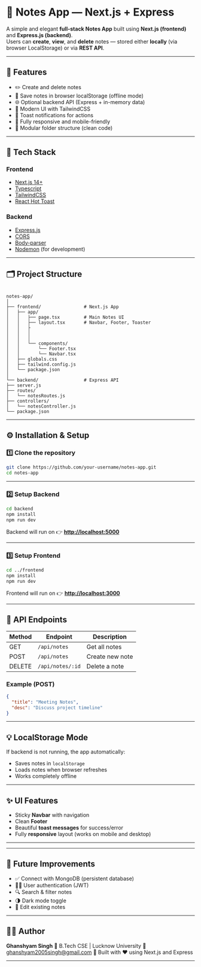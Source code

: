 # 📝 Notes App — Next.js + Express

A simple and elegant **full-stack Notes App** built using **Next.js (frontend)** and **Express.js (backend)**.  
Users can **create**, **view**, and **delete** notes — stored either **locally** (via browser LocalStorage) or via **REST API**.

---

## 🚀 Features

- ✏️ Create and delete notes
- 💾 Save notes in browser localStorage (offline mode)
- 🌐 Optional backend API (Express + in-memory data)
- 🧭 Modern UI with TailwindCSS
- 🔔 Toast notifications for actions
- 📱 Fully responsive and mobile-friendly
- 🧱 Modular folder structure (clean code)

---

## 🧩 Tech Stack

### Frontend
- [Next.js 14+](https://nextjs.org/)
- [Typescript](https://www.typescriptlang.org/)
- [TailwindCSS](https://tailwindcss.com/)
- [React Hot Toast](https://react-hot-toast.com/)

### Backend
- [Express.js](https://expressjs.com/)
- [CORS](https://www.npmjs.com/package/cors)
- [Body-parser](https://www.npmjs.com/package/body-parser)
- [Nodemon](https://www.npmjs.com/package/nodemon) (for development)

---

## 🗂️ Project Structure

```

notes-app/
│
├── frontend/                # Next.js App
│   ├── app/
│   │   ├── page.tsx         # Main Notes UI
│   │   ├── layout.tsx       # Navbar, Footer, Toaster
│   │   ├
│   │   │   
│   │   │   
│   │   └── components/
│   │       └── Footer.tsx
│   │       └── Navbar.tsx
│   ├── globals.css
│   ├── tailwind.config.js
│   └── package.json
│
└── backend/                 # Express API
├── server.js
├── routes/
│   └── notesRoutes.js
├── controllers/
│   └── notesController.js
└── package.json

````

---

## ⚙️ Installation & Setup

### 1️⃣ Clone the repository
```bash
git clone https://github.com/your-username/notes-app.git
cd notes-app
````

---

### 2️⃣ Setup Backend

```bash
cd backend
npm install
npm run dev
```

Backend will run on 👉 **[http://localhost:5000](http://localhost:5000)**

---

### 3️⃣ Setup Frontend

```bash
cd ../frontend
npm install
npm run dev
```

Frontend will run on 👉 **[http://localhost:3000](http://localhost:3000)**

---

## 🧭 API Endpoints

| Method | Endpoint         | Description     |
| ------ | ---------------- | --------------- |
| GET    | `/api/notes`     | Get all notes   |
| POST   | `/api/notes`     | Create new note |
| DELETE | `/api/notes/:id` | Delete a note   |

### Example (POST)

```json
{
  "title": "Meeting Notes",
  "desc": "Discuss project timeline"
}
```

---

## 💡 LocalStorage Mode

If backend is not running, the app automatically:

* Saves notes in `localStorage`
* Loads notes when browser refreshes
* Works completely offline

---

## ✨ UI Features

* Sticky **Navbar** with navigation
* Clean **Footer**
* Beautiful **toast messages** for success/error
* Fully **responsive** layout (works on mobile and desktop)

---

---

## 🧰 Future Improvements

* ✅ Connect with MongoDB (persistent database)
* 🧑‍💻 User authentication (JWT)
* 🔍 Search & filter notes
* 🌗 Dark mode toggle
* 📅 Edit existing notes

---

## 👨‍💻 Author

**Ghanshyam Singh**
💼 B.Tech CSE | Lucknow University
📧 [ghanshyam2005singh@gmail.com](mailto:ghanshyam2005singh@gmail.com)
💬 Built with ❤️ using Next.js and Express

---